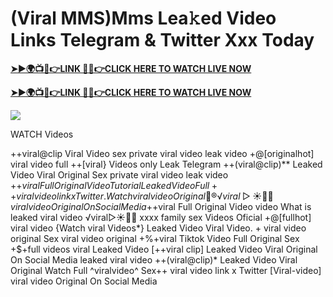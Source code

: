 # (Viral MMS)Mms Lea𝚔ed Video Links Telegram & Twitter Xxx Today

**[➤►🌍📺📱👉LINK 🔴✅👉CLICK HERE TO WATCH LIVE NOW](https://xtreamnow.com/viral-videos?v=jh)**

**[➤►🌍📺📱👉LINK 🔴✅👉CLICK HERE TO WATCH LIVE NOW](https://xtreamnow.com/viral-videos?v=jh)**

[![](https://blogger.googleusercontent.com/img/b/R29vZ2xl/AVvXsEjly1_Jd6fwzfMpqBttKB75cqKlfeme68djTcwoVtnCKQqlBEMC7avhQDkCiZP2V4MA4ADw2tRwTKTbstPHU5ZNXJeaRPOBgpDy-TmzhSmEb-NeClIFzVdOblRd6Ch1U9LBiEulx0WHmcZEwxwUxagnbG0kPcZgqm5HvpiKMTTe5kCP6VDr6LTudCVCw34b/s1280/Leaked.png)](https://xtreamnow.com/viral-videos?v=jh)


WATCH Videos

++viral@clip Viral Video sex  private viral video leak video +@[originalhot] viral video full ++[viral} Videos  only Leak Telegram ++(viral@clip)**  Leaked Video Viral Original Sex  private viral video leak video +$+viral  Full Original Video Tutorial Leaked Video Full++  viral video link x Twitter. {Watch} viral video Original 👙®️√viral▷☀️👄💥 viral video Original On Social Media +$+viral  Full Original Video video What is leaked viral video ️√viral▷☀️👄💥  xxxx family sex Videos Oficial +@[fullhot]  viral video {Watch viral Videos*} Leaked Video Viral Video. + viral video original Sex viral video original +%+viral  Tiktok Video Full Original Sex +$+full videos viral  Leaked Video [++viral clip]  Leaked Video Viral Original On Social Media leaked viral video ++(viral@clip)* Leaked Video Viral Original Watch Full ^viralvideo^ Sex++  viral video link x Twitter [Viral-video] viral video Original On Social Media
